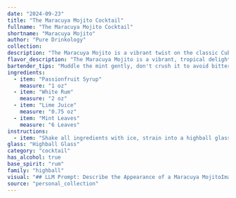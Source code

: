```yaml
---
date: "2024-09-23"
title: "The Maracuya Mojito Cocktail"
fullname: "The Maracuya Mojito Cocktail"
shortname: "Maracuya Mojito"
author: "Pure Drinkology"
collection:
description: "The Maracuya Mojito is a vibrant twist on the classic Cuban Mojito, a refreshing cocktail family born in Havana.  This modern interpretation infuses the traditional rum, lime, and mint with the tropical sweetness of passionfruit syrup, creating a lively and exotic experience. "
flavor_description: "The Maracuya Mojito is a vibrant, tropical delight.  The passionfruit syrup bursts with sweet, tangy notes, mingling with the refreshing coolness of mint and lime. White rum adds a subtle warmth and complexity, creating a balanced flavor profile that is both sweet and tart, with a hint of herbal freshness.  The combination is both invigorating and exotic, perfect for a warm summer evening. "
bartender_tips: "Muddle the mint gently, don't crush it to avoid bitterness.  Use fresh lime juice for the best flavor.  Add the Passionfruit syrup after the rum and lime, as it will balance the sweetness.  Shake vigorously with ice, then strain into a chilled glass. Garnish with a sprig of mint and a lime wheel. "
ingredients:
  - item: "Passionfruit Syrup"
    measure: "1 oz"
  - item: "White Rum"
    measure: "2 oz"
  - item: "Lime Juice"
    measure: "0.75 oz"
  - item: "Mint Leaves"
    measure: "6 Leaves"
instructions:
  - item: "Shake all ingredients with ice, strain into a highball glass, and top with soda."
glass: "Highball Glass"
category: "cocktail"
has_alcohol: true
base_spirit: "rum"
family: "highball"
visual: "## LLM Prompt: Describe the Appearance of a Maracuya MojitoImagine a tall, frosted glass filled with crushed ice.  The ice is a brilliant, almost translucent white, like fresh snow.  Nestled on top of this frosty bed is a vibrant, emerald green layer of freshly muddled mint leaves, their fragrant aroma wafting up to your nose.  The liquid itself is a mesmerizing blend of sunshine yellow and pale green, reminiscent of a tropical sunset.  Tiny bubbles dance on the surface, whispering of the rum's presence.  A delicate, almost translucent layer of passionfruit syrup coats the rim of the glass, offering a sweet promise of the flavor to come.  A single lime wedge, glistening with condensation, sits perched on the edge, adding a touch of citrusy brightness to the overall composition.  **Focus on:*** The vibrant colors and textures* The clarity of the ice and the liquid* The enticing aromas emanating from the drink * The overall aesthetic appeal and inviting nature of the cocktail. "
source: "personal_collection"
---
```


